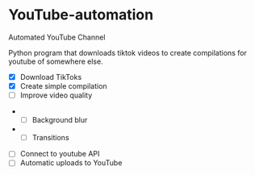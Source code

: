 # YouTube-automation

Automated YouTube Channel

Python program that downloads tiktok videos to create compilations for youtube of somewhere else.

- [x] Download TikToks
- [x] Create simple compilation
- [ ] Improve video quality
- - [ ] Background blur
- - [ ] Transitions
- [ ] Connect to youtube API
- [ ] Automatic uploads to YouTube
